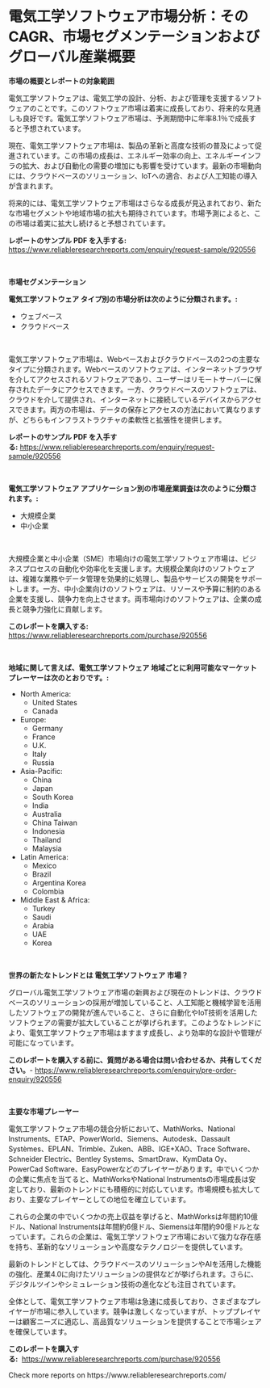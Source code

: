 <p><h1>電気工学ソフトウェア市場分析：そのCAGR、市場セグメンテーションおよびグローバル産業概要</h1></p><p><strong>市場の概要とレポートの対象範囲</strong></p>
<p><p>電気工学ソフトウェアは、電気工学の設計、分析、および管理を支援するソフトウェアのことです。このソフトウェア市場は着実に成長しており、将来的な見通しも良好です。電気工学ソフトウェア市場は、予測期間中に年率8.1％で成長すると予想されています。</p><p>現在、電気工学ソフトウェア市場は、製品の革新と高度な技術の普及によって促進されています。この市場の成長は、エネルギー効率の向上、エネルギーインフラの拡大、および自動化の需要の増加にも影響を受けています。最新の市場動向には、クラウドベースのソリューション、IoTへの適合、および人工知能の導入が含まれます。</p><p>将来的には、電気工学ソフトウェア市場はさらなる成長が見込まれており、新たな市場セグメントや地域市場の拡大も期待されています。市場予測によると、この市場は着実に拡大し続けると予想されています。</p></p>
<p><strong>レポートのサンプル PDF を入手する:</strong> <a href="https://www.reliableresearchreports.com/enquiry/request-sample/920556">https://www.reliableresearchreports.com/enquiry/request-sample/920556</a></p>
<p>&nbsp;</p>
<p><strong>市場セグメンテーション</strong></p>
<p><strong>電気工学ソフトウェア タイプ別の市場分析は次のように分類されます。:</strong></p>
<p><ul><li>ウェブベース</li><li>クラウドベース</li></ul></p>
<p>&nbsp;</p>
<p><p>電気工学ソフトウェア市場は、Webベースおよびクラウドベースの2つの主要なタイプに分類されます。Webベースのソフトウェアは、インターネットブラウザを介してアクセスされるソフトウェアであり、ユーザーはリモートサーバーに保存されたデータにアクセスできます。一方、クラウドベースのソフトウェアは、クラウドを介して提供され、インターネットに接続しているデバイスからアクセスできます。両方の市場は、データの保存とアクセスの方法において異なりますが、どちらもインフラストラクチャの柔軟性と拡張性を提供します。</p></p>
<p><strong>レポートのサンプル PDF を入手する:</strong>&nbsp;<a href="https://www.reliableresearchreports.com/enquiry/request-sample/920556">https://www.reliableresearchreports.com/enquiry/request-sample/920556</a></p>
<p>&nbsp;</p>
<p><strong> 電気工学ソフトウェア アプリケーション別の市場産業調査は次のように分類されます。:</strong></p>
<p><ul><li>大規模企業</li><li>中小企業</li></ul></p>
<p>&nbsp;</p>
<p><p>大規模企業と中小企業（SME）市場向けの電気工学ソフトウェア市場は、ビジネスプロセスの自動化や効率化を支援します。大規模企業向けのソフトウェアは、複雑な業務やデータ管理を効果的に処理し、製品やサービスの開発をサポートします。一方、中小企業向けのソフトウェアは、リソースや予算に制約のある企業を支援し、競争力を向上させます。両市場向けのソフトウェアは、企業の成長と競争力強化に貢献します。</p></p>
<p><strong>このレポートを購入する:</strong>&nbsp; <a href="https://www.reliableresearchreports.com/purchase/920556">https://www.reliableresearchreports.com/purchase/920556</a></p>
<p>&nbsp;</p>
<p><strong>地域に関して言えば、電気工学ソフトウェア 地域ごとに利用可能なマーケットプレーヤーは次のとおりです。:</strong></p>
<p><ul>
    <li>
        North America:
        <ul>
            <li>United States</li>
            <li>Canada</li>
        </ul>
    </li>
    <li>
        Europe:
        <ul>
            <li>Germany</li>
            <li>France</li>
            <li>U.K.</li>
            <li>Italy</li>
            <li>Russia</li>
        </ul>
    </li>
    <li>
        Asia-Pacific:
        <ul>
            <li>China</li>
            <li>Japan</li>
            <li>South Korea</li>
            <li>India</li>
            <li>Australia</li>
            <li>China Taiwan</li>
            <li>Indonesia</li>
            <li>Thailand</li>
            <li>Malaysia</li>
        </ul>
    </li>
    <li>
        Latin America:
        <ul>
            <li>Mexico</li>
            <li>Brazil</li>
            <li>Argentina Korea</li>
            <li>Colombia</li>
        </ul>
    </li>
    <li>
        Middle East & Africa:
        <ul>
            <li>Turkey</li>
            <li>Saudi</li>
            <li>Arabia</li>
            <li>UAE</li>
            <li>Korea</li>
        </ul>
    </li>
    </ul></p>
<p>&nbsp;</p>
<p><strong>世界の新たなトレンドとは 電気工学ソフトウェア 市場？</strong></p>
<p><p>グローバル電気工学ソフトウェア市場の新興および現在のトレンドは、クラウドベースのソリューションの採用が増加していること、人工知能と機械学習を活用したソフトウェアの開発が進んでいること、さらに自動化やIoT技術を活用したソフトウェアの需要が拡大していることが挙げられます。このようなトレンドにより、電気工学ソフトウェア市場はますます成長し、より効率的な設計や管理が可能になっています。</p></p>
<p><strong>このレポートを購入する前に、質問がある場合は問い合わせるか、共有してください。</strong>- <a href="https://www.reliableresearchreports.com/enquiry/pre-order-enquiry/920556">https://www.reliableresearchreports.com/enquiry/pre-order-enquiry/920556</a></p>
<p>&nbsp;</p>
<p><strong>主要な市場プレーヤー</strong></p>
<p><p>電気工学ソフトウェア市場の競合分析において、MathWorks、National Instruments、ETAP、PowerWorld、Siemens、Autodesk、Dassault Systèmes、EPLAN、Trimble、Zuken、ABB、IGE+XAO、Trace Software、Schneider Electric、Bentley Systems、SmartDraw、KymData Oy、PowerCad Software、EasyPowerなどのプレイヤーがあります。中でいくつかの企業に焦点を当てると、MathWorksやNational Instrumentsの市場成長は安定しており、最新のトレンドにも積極的に対応しています。市場規模も拡大しており、主要なプレイヤーとしての地位を確立しています。</p><p>これらの企業の中でいくつかの売上収益を挙げると、MathWorksは年間約10億ドル、National Instrumentsは年間約6億ドル、Siemensは年間約90億ドルとなっています。これらの企業は、電気工学ソフトウェア市場において強力な存在感を持ち、革新的なソリューションや高度なテクノロジーを提供しています。</p><p>最新のトレンドとしては、クラウドベースのソリューションやAIを活用した機能の強化、産業4.0に向けたソリューションの提供などが挙げられます。さらに、デジタルツインやシミュレーション技術の進化なども注目されています。</p><p>全体として、電気工学ソフトウェア市場は急速に成長しており、さまざまなプレイヤーが市場に参入しています。競争は激しくなっていますが、トッププレイヤーは顧客ニーズに適応し、高品質なソリューションを提供することで市場シェアを確保しています。</p></p>
<p><strong>このレポートを購入する:</strong>&nbsp;&nbsp;<a href="https://www.reliableresearchreports.com/purchase/920556">https://www.reliableresearchreports.com/purchase/920556</a></p>
<p>Check more reports on https://www.reliableresearchreports.com/</p>